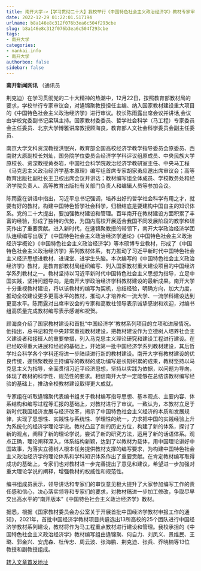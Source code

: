```yaml
---
title: 南开大学->【学习贯彻二十大】我校举行《中国特色社会主义政治经济学》教材专家审议会 | nankai.info
date: 2022-12-29 01:22:01.517194
urlname: b8a146e8c312f076b3ea6c504f293cbe
slug: b8a146e8c312f076b3ea6c504f293cbe
tags: 
- 南开大学
categories:
- nankai.info
- 南开大学
authorbox: false
sidebar: false
---
```

**南开新闻网讯** （通讯员

荆克迪）在学习贯彻党的二十大精神的热潮中，12月22日，按照教育部教材局的要求，学校举行专家审议会，对逄锦聚教授担任主编、纳入国家教材建设重大项目的《中国特色社会主义政治经济学》进行审议。校长陈雨露出席会议并讲话,会议由学校党委副书记梁琪主持。国家教材委委员、哲学社会科学（马工程）专家委员会主任委员、北京大学博雅讲席教授顾海良，教育部人文社会科学委员会副主任委员、
<!--more-->
南京大学文科资深教授洪银兴，教育部全国高校经济学教学指导委员会原委员、西南财大原副校长刘灿，国务院学位委员会经济学学科评议组原成员、中央民族大学原校长、资深教授黄泰岩，中国社会科学院政治经济学教研室主任、中央马工程《马克思主义政治经济学基本原理》编写组首席专家胡家勇应邀出席审议会；高等教育出版社副社长王卫权出席会议并讲话；教材编写组全体成员、学校教务处和经济学院负责人、高等教育出版社有关部门负责人和编辑人员等参加会议。

陈雨露在讲话中指出，习近平总书记强调，培养出好的哲学社会科学有用之才，就要有好的教材。构建中国特色哲学社会科学，归根结底是要建构中国自主的知识体系。党的二十大提出，要加强教材建设和管理。百年南开在教材建设方面积累了丰富的经验，形成了独特的优势，为国内高校开展适合我国不同发展阶段的教学和研究作出了重要贡献。进入新时代，在逄锦聚教授的带领下，南开大学政治经济学团队连续编写出版了《中国特色社会主义政治经济学通论》《中国特色社会主义政治经济学概论》《中国特色社会主义政治经济学》等本硕博专业教材，形成了《中国特色社会主义政治经济学》系列教材体系，有力推动了习近平新时代中国特色社会主义经济思想进教材、进课堂、进学生头脑。本次编写的《中国特色社会主义政治经济学》教材，是教育部教材局组织编写、列入国家教材重大建设项目的中国经济学系列教材之一。教材坚持以习近平新时代中国特色社会主义思想为指导，立足中国实践，坚持问题导向，是南开大学政治经济学科教材建设的最新成果。南开大学十分重视教材建设，将以该教材的编写为契机，总结经验，明确方向，加大力度，推动全校建设更多更高水平的教材，推动人才培养和一流大学、一流学科建设达到更高水平。陈雨露对出席审议会的专家和高教社领导表示诚挚感谢和欢迎，对编书组高质量完成教材编写表示感谢和祝贺。

顾海良介绍了国家教材建设和首批“中国经济学”教材系列项目的立项和进展情况。他指出，总书记和党中央非常重视教材建设，把教材建设作为立德树人培养社会主义建设者和接班人的重要举措，列入马克思主义理论研究和建设工程进行建设。在已经取得重大进展和经验的基础上，开始第一批中国经济学系列教材建设，其后哲学社会科学各个学科还将进一步陆续进行新的教材建设。南开大学有教材建设的优良传统，逄锦聚教授主持编写的教材的成功编写是长期积累的成果，教材坚持以马克思主义为指导，全面贯彻习近平经济思想，坚持以实践为依据，以问题为导向，体现了教材的科学性、规范性的要求。相信南开大学一定能够在总结该教材编写经验的基础上，推动全校教材建设取得更大成就。

专家组在听取逄锦聚代表编书组关于教材编写指导思想、基本观点、主要内容、体系结构和编写过程等汇报的基础上，对教材进行了审议。一致认为，本教材立足于新时代我国经济发展与经济改革，揭示了中国特色社会主义经济的本质和发展规律，实现了思想性、实践性与系统性、学理性的统一，力求把中国的实践经验上升为系统化的经济学理论学说。教材凸显了新的历史方位，构建了新的体系，探讨了新的观点，阐释了新的理论学说，尝试了新的研究方法，运用了新的话语体系。观点正确，理论阐释深入，体系结构新颖，达到了以教材为载体，用中国理论讲好中国故事，为落实立德树人根本任务提供教材支撑的编写要求，为构建中国特色社会主义政治经济学的理论体系和学科知识体系作出了重要贡献。在肯定教材编写取得成功的基础上，专家们也对教材进一步完善提出了意见和建议，希望进一步加强对重大理论学说的阐释，增强教材的权威性和规范性。

编书组成员表示，领导讲话和专家们的审议意见极大提升了大家参加编写工作的责任感和信心，决心落实领导和专家们的要求，对教材稿进一步加工修改，争取尽早交出高水平的“南开版本”《中国特色社会主义政治经济学》教材。

据悉，根据《国家教材委员会办公室关于开展首批中国经济学教材申报工作的通知》，2021年，首批中国经济学教材项目共遴选出13所高校的25个团队进行中国经济学教材系列建设，教材将作为马工程重点教材进行建设和管理。我校承担的《中国特色社会主义政治经济学》教材编写组由逄锦聚、何自力、刘凤义、景维民、王璐、郭金兴、安虎森、杜传忠、周云波、张海鹏、荆克迪、张兵、乔晓楠等13位教授和副教授组成。



[转入文章首发地址](http://news.nankai.edu.cn/ywsd/system/2022/12/24/030054087.shtml)